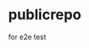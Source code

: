 # publicrepo
for e2e test











































































































































































































































































































































































































































































































































































































































































































































































































































































































































































































































































































































































































































































































































































































































































































































































































































































































































































































































































































































































































































































































































































































































































































































































































































































































































































































































































































































































































































































































































































































































































































































































































































































































































































































































































































































































































































































































































































































